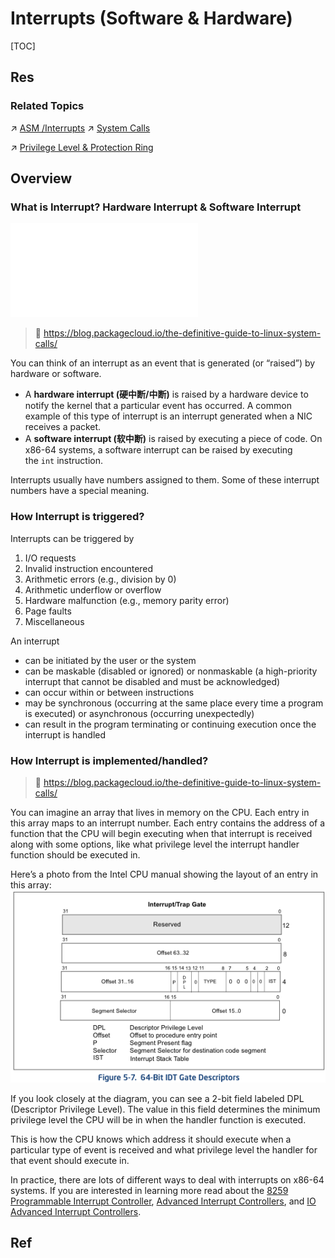 # Interrupts (Software & Hardware)

[TOC]



## Res
### Related Topics
↗ [ASM /Interrupts](../../../👩‍💻%20Computer%20Languages%20&%20Programming%20Methodology/ASM%20(Assembly%20Languages)/⚡️%20ASM%20Advance/Interrupts/Interrupts.md)
↗ [System Calls](../../../👷🏾‍♂️%20Computer%20(Host)%20System/Operating%20System%20&%20OS%20Kernel%20(Theory%20Part)/OS%20Processes%20&%20Automata%20Management%20(CPU%20+%20Main%20Memory%20Resource)/📌%20Processes%20Description%20&%20Control/System%20Calls/System%20Calls.md)

↗ [Privilege Level & Protection Ring](../../../👷🏾‍♂️%20Computer%20(Host)%20System/Computer%20Architecture/Instruction%20Set%20Architecture%20(ISA)%20&%20Processor%20Architecture/📌%20ISA%20Basics/Privilege%20Level%20&%20Protection%20Ring.md)



## Overview
### What is Interrupt? Hardware Interrupt & Software Interrupt
![protection_ring.excalidraw | 800](../../../../../../Assets/Illustrations/Computer%20System/protection_ring.excalidraw.md)

> 🔗 https://blog.packagecloud.io/the-definitive-guide-to-linux-system-calls/

You can think of an interrupt as an event that is generated (or “raised”) by hardware or software.
- A **hardware interrupt (硬中断/中断)** is raised by a hardware device to notify the kernel that a particular event has occurred. A common example of this type of interrupt is an interrupt generated when a NIC receives a packet.
- A **software interrupt (软中断)** is raised by executing a piece of code. On x86-64 systems, a software interrupt can be raised by executing the `int` instruction.

Interrupts usually have numbers assigned to them. Some of these interrupt numbers have a special meaning.


### How Interrupt is triggered?
Interrupts can be triggered by
1. I/O requests
2. Invalid instruction encountered 
3. Arithmetic errors (e.g., division by 0)  
4. Arithmetic underflow or overflow  
5. Hardware malfunction (e.g., memory parity error)
6. Page faults
7. Miscellaneous

An interrupt 
- can be initiated by the user or the system
- can be maskable (disabled or ignored) or nonmaskable (a high-priority interrupt that cannot be disabled and must be acknowledged)
- can occur within or between instructions
- may be synchronous (occurring at the same place every time a program is executed) or asynchronous (occurring unexpectedly)
- can result in the program terminating or continuing execution once the interrupt is handled


### How Interrupt is implemented/handled?
> 🔗 https://blog.packagecloud.io/the-definitive-guide-to-linux-system-calls/

You can imagine an array that lives in memory on the CPU. Each entry in this array maps to an interrupt number. Each entry contains the address of a function that the CPU will begin executing when that interrupt is received along with some options, like what privilege level the interrupt handler function should be executed in.

Here’s a photo from the Intel CPU manual showing the layout of an entry in this array:
![](../../../../../Assets/Pics/Pasted%20image%2020240222133648.png)

If you look closely at the diagram, you can see a 2-bit field labeled DPL (Descriptor Privilege Level). The value in this field determines the minimum privilege level the CPU will be in when the handler function is executed.

This is how the CPU knows which address it should execute when a particular type of event is received and what privilege level the handler for that event should execute in.

In practice, there are lots of different ways to deal with interrupts on x86-64 systems. If you are interested in learning more read about the [8259 Programmable Interrupt Controller](http://wiki.osdev.org/8259_PIC), [Advanced Interrupt Controllers](http://wiki.osdev.org/APIC), and [IO Advanced Interrupt Controllers](http://wiki.osdev.org/IOAPIC).



## Ref
[操作系统 | 中断 & 系统调用浅析 - 彭旭锐的文章 - 知乎]: https://zhuanlan.zhihu.com/p/289410487
